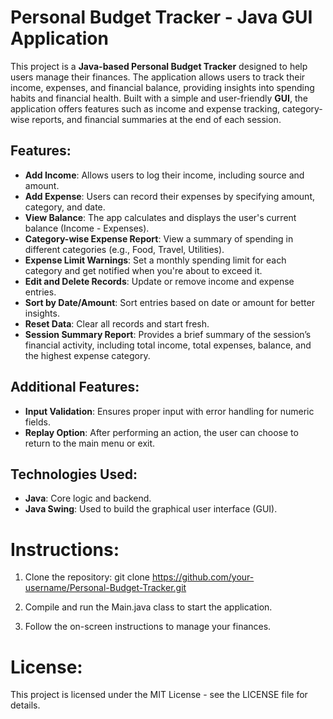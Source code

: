 # Personal Budget Tracker - Java GUI Application

This project is a **Java-based Personal Budget Tracker** designed to help users manage their finances. The application allows users to track their income, expenses, and financial balance, providing insights into spending habits and financial health. Built with a simple and user-friendly **GUI**, the application offers features such as income and expense tracking, category-wise reports, and financial summaries at the end of each session.

## Features:

- **Add Income**: Allows users to log their income, including source and amount.
- **Add Expense**: Users can record their expenses by specifying amount, category, and date.
- **View Balance**: The app calculates and displays the user's current balance (Income - Expenses).
- **Category-wise Expense Report**: View a summary of spending in different categories (e.g., Food, Travel, Utilities).
- **Expense Limit Warnings**: Set a monthly spending limit for each category and get notified when you're about to exceed it.
- **Edit and Delete Records**: Update or remove income and expense entries.
- **Sort by Date/Amount**: Sort entries based on date or amount for better insights.
- **Reset Data**: Clear all records and start fresh.
- **Session Summary Report**: Provides a brief summary of the session’s financial activity, including total income, total expenses, balance, and the highest expense category.

## Additional Features:

- **Input Validation**: Ensures proper input with error handling for numeric fields.
- **Replay Option**: After performing an action, the user can choose to return to the main menu or exit.

## Technologies Used:

- **Java**: Core logic and backend.
- **Java Swing**: Used to build the graphical user interface (GUI).

# Instructions:

1. Clone the repository:
   git clone https://github.com/your-username/Personal-Budget-Tracker.git
   
2. Compile and run the Main.java class to start the application.
   
3. Follow the on-screen instructions to manage your finances.

# License:
This project is licensed under the MIT License - see the LICENSE file for details.


